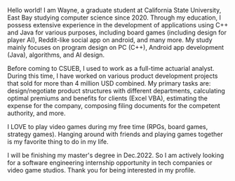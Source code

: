 
Hello world! I am Wayne, a graduate student at California State University, East Bay studying computer science since 2020. Through my education, I possess extensive experience in the development of applications using C++ and Java for various purposes, including board games (including design for player AI), Reddit-like social app on android, and many more. My study mainly focuses on program design on PC (C++), Android app development (Java), algorithms, and AI design. 

Before coming to CSUEB, I used to work as a full-time actuarial analyst. During this time, I have worked on various product development projects that sold for more than 4 million USD combined. My primary tasks are: design/negotiate product structures with different departments, calculating optimal premiums and benefits for clients (Excel VBA), estimating the expense for the company, composing filing documents for the competent authority, and more.

I LOVE to play video games during my free time (RPGs, board games, strategy games). Hanging around with friends and playing games together is my favorite thing to do in my life.

I will be finishing my master's degree in Dec.2022. So I am actively looking for a software engineering internship opportunity in tech companies or video game studios. Thank you for being interested in my profile.

<!---
wayne11301/wayne11301 is a ✨ special ✨ repository because its `README.md` (this file) appears on your GitHub profile.
You can click the Preview link to take a look at your changes.
--->
